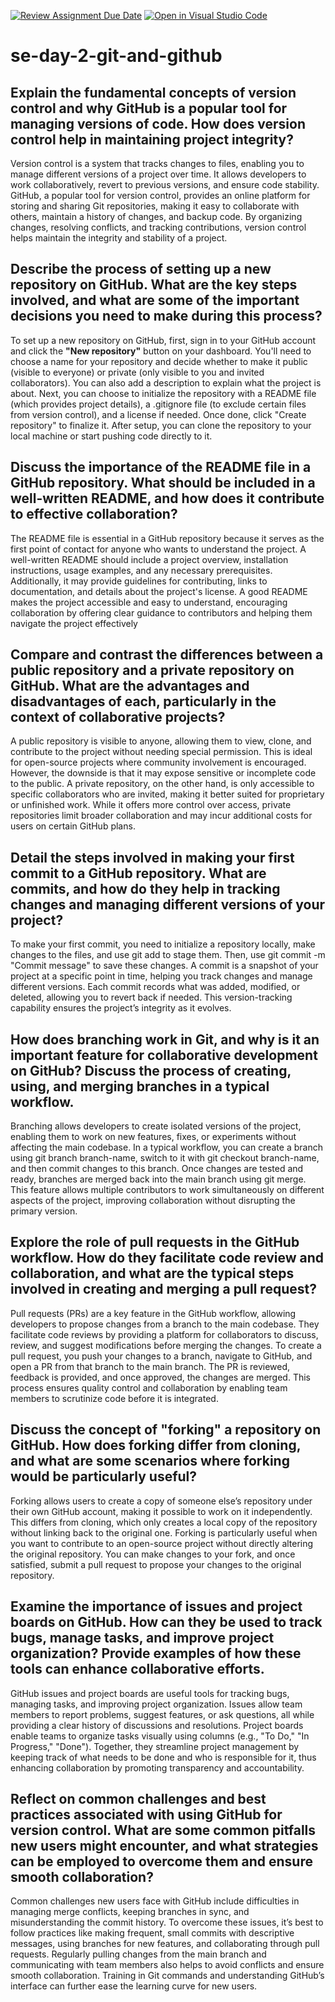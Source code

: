 [![Review Assignment Due Date](https://classroom.github.com/assets/deadline-readme-button-22041afd0340ce965d47ae6ef1cefeee28c7c493a6346c4f15d667ab976d596c.svg)](https://classroom.github.com/a/8wgCKhpZ)
[![Open in Visual Studio Code](https://classroom.github.com/assets/open-in-vscode-2e0aaae1b6195c2367325f4f02e2d04e9abb55f0b24a779b69b11b9e10269abc.svg)](https://classroom.github.com/online_ide?assignment_repo_id=15832095&assignment_repo_type=AssignmentRepo)
# se-day-2-git-and-github
## Explain the fundamental concepts of version control and why GitHub is a popular tool for managing versions of code. How does version control help in maintaining project integrity?
Version control is a system that tracks changes to files, enabling you to manage different versions of a project over time. It allows developers to work collaboratively, revert to previous versions, and ensure code stability. GitHub, a popular tool for version control, provides an online platform for storing and sharing Git repositories, making it easy to collaborate with others, maintain a history of changes, and backup code. By organizing changes, resolving conflicts, and tracking contributions, version control helps maintain the integrity and stability of a project.

## Describe the process of setting up a new repository on GitHub. What are the key steps involved, and what are some of the important decisions you need to make during this process?
To set up a new repository on GitHub, first, sign in to your GitHub account and click the **"New repository"** button on your dashboard. You'll need to choose a name for your repository and decide whether to make it public (visible to everyone) or private (only visible to you and invited collaborators). You can also add a description to explain what the project is about. Next, you can choose to initialize the repository with a README file (which provides project details), a .gitignore file (to exclude certain files from version control), and a license if needed. Once done, click "Create repository" to finalize it. After setup, you can clone the repository to your local machine or start pushing code directly to it.

## Discuss the importance of the README file in a GitHub repository. What should be included in a well-written README, and how does it contribute to effective collaboration?
The README file is essential in a GitHub repository because it serves as the first point of contact for anyone who wants to understand the project. A well-written README should include a project overview, installation instructions, usage examples, and any necessary prerequisites. Additionally, it may provide guidelines for contributing, links to documentation, and details about the project's license. A good README makes the project accessible and easy to understand, encouraging collaboration by offering clear guidance to contributors and helping them navigate the project effectively

## Compare and contrast the differences between a public repository and a private repository on GitHub. What are the advantages and disadvantages of each, particularly in the context of collaborative projects?
A public repository is visible to anyone, allowing them to view, clone, and contribute to the project without needing special permission. This is ideal for open-source projects where community involvement is encouraged. However, the downside is that it may expose sensitive or incomplete code to the public. A private repository, on the other hand, is only accessible to specific collaborators who are invited, making it better suited for proprietary or unfinished work. While it offers more control over access, private repositories limit broader collaboration and may incur additional costs for users on certain GitHub plans.

## Detail the steps involved in making your first commit to a GitHub repository. What are commits, and how do they help in tracking changes and managing different versions of your project?
To make your first commit, you need to initialize a repository locally, make changes to the files, and use git add to stage them. Then, use git commit -m "Commit message" to save these changes. A commit is a snapshot of your project at a specific point in time, helping you track changes and manage different versions. Each commit records what was added, modified, or deleted, allowing you to revert back if needed. This version-tracking capability ensures the project’s integrity as it evolves.

## How does branching work in Git, and why is it an important feature for collaborative development on GitHub? Discuss the process of creating, using, and merging branches in a typical workflow.
Branching allows developers to create isolated versions of the project, enabling them to work on new features, fixes, or experiments without affecting the main codebase. In a typical workflow, you can create a branch using git branch branch-name, switch to it with git checkout branch-name, and then commit changes to this branch. Once changes are tested and ready, branches are merged back into the main branch using git merge. This feature allows multiple contributors to work simultaneously on different aspects of the project, improving collaboration without disrupting the primary version.

## Explore the role of pull requests in the GitHub workflow. How do they facilitate code review and collaboration, and what are the typical steps involved in creating and merging a pull request?
Pull requests (PRs) are a key feature in the GitHub workflow, allowing developers to propose changes from a branch to the main codebase. They facilitate code reviews by providing a platform for collaborators to discuss, review, and suggest modifications before merging the changes. To create a pull request, you push your changes to a branch, navigate to GitHub, and open a PR from that branch to the main branch. The PR is reviewed, feedback is provided, and once approved, the changes are merged. This process ensures quality control and collaboration by enabling team members to scrutinize code before it is integrated.

## Discuss the concept of "forking" a repository on GitHub. How does forking differ from cloning, and what are some scenarios where forking would be particularly useful?
Forking allows users to create a copy of someone else’s repository under their own GitHub account, making it possible to work on it independently. This differs from cloning, which only creates a local copy of the repository without linking back to the original one. Forking is particularly useful when you want to contribute to an open-source project without directly altering the original repository. You can make changes to your fork, and once satisfied, submit a pull request to propose your changes to the original repository.

## Examine the importance of issues and project boards on GitHub. How can they be used to track bugs, manage tasks, and improve project organization? Provide examples of how these tools can enhance collaborative efforts.
GitHub issues and project boards are useful tools for tracking bugs, managing tasks, and improving project organization. Issues allow team members to report problems, suggest features, or ask questions, all while providing a clear history of discussions and resolutions. Project boards enable teams to organize tasks visually using columns (e.g., "To Do," "In Progress," "Done"). Together, they streamline project management by keeping track of what needs to be done and who is responsible for it, thus enhancing collaboration by promoting transparency and accountability.

## Reflect on common challenges and best practices associated with using GitHub for version control. What are some common pitfalls new users might encounter, and what strategies can be employed to overcome them and ensure smooth collaboration?
Common challenges new users face with GitHub include difficulties in managing merge conflicts, keeping branches in sync, and misunderstanding the commit history. To overcome these issues, it’s best to follow practices like making frequent, small commits with descriptive messages, using branches for new features, and collaborating through pull requests. Regularly pulling changes from the main branch and communicating with team members also helps to avoid conflicts and ensure smooth collaboration. Training in Git commands and understanding GitHub’s interface can further ease the learning curve for new users.
